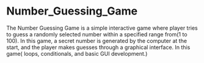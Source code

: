 # Number_Guessing_Game
The Number Guessing Game is a simple interactive game where player tries to guess a randomly selected number within a specified range from(1 to 100). In this game, a secret number is generated by the computer at the start, and the player makes guesses through a graphical interface. In this game( loops, conditionals, and basic GUI development.)
